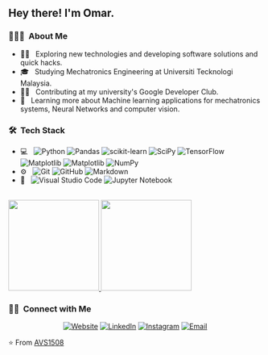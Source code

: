 <h2> Hey there! I'm Omar.</h2>

<h3> 👨🏻‍💻 &nbsp;About Me </h3>

- 👨‍💻 &nbsp; Exploring new technologies and developing software solutions and quick hacks.
- 🎓 &nbsp; Studying Mechatronics Engineering at Universiti Tecknologi Malaysia.
- 👨‍💼 &nbsp; Contributing at my university's Google Developer Club.
- 🌱 &nbsp; Learning more about Machine learning applications for mechatronics systems, Neural Networks and computer vision.

<h3> 🛠 &nbsp;Tech Stack</h3>

- 💻 &nbsp;
  ![Python](https://img.shields.io/badge/-Python-333333?style=flat&logo=python)
  ![Pandas](https://img.shields.io/badge/pandas-%23150458.svg?style=for-the-badge&logo=pandas&logoColor=white)
  ![scikit-learn](https://img.shields.io/badge/scikit--learn-%23F7931E.svg?style=for-the-badge&logo=scikit-learn&logoColor=white)
  ![SciPy](https://img.shields.io/badge/SciPy-%230C55A5.svg?style=for-the-badge&logo=scipy&logoColor=%white)
  ![TensorFlow](https://img.shields.io/badge/TensorFlow-%23FF6F00.svg?style=for-the-badge&logo=TensorFlow&logoColor=white)
  ![Matplotlib](https://img.shields.io/badge/Matplotlib-%23ffffff.svg?style=for-the-badge&logo=Matplotlib&logoColor=black)
  ![Matplotlib](https://img.shields.io/badge/Matplotlib-%23ffffff.svg?style=for-the-badge&logo=Matplotlib&logoColor=black)
  ![NumPy](https://img.shields.io/badge/numpy-%23013243.svg?style=for-the-badge&logo=numpy&logoColor=white)
- ⚙️ &nbsp;
  ![Git](https://img.shields.io/badge/-Git-333333?style=flat&logo=git)
  ![GitHub](https://img.shields.io/badge/-GitHub-333333?style=flat&logo=github)
  ![Markdown](https://img.shields.io/badge/-Markdown-333333?style=flat&logo=markdown)
- 🔧 &nbsp;
  ![Visual Studio Code](https://img.shields.io/badge/-Visual%20Studio%20Code-333333?style=flat&logo=visual-studio-code&logoColor=007ACC)
  ![Jupyter Notebook](https://img.shields.io/badge/jupyter-%23FA0F00.svg?style=for-the-badge&logo=jupyter&logoColor=white)

<br/>

<a href="https://github.com/AVS1508">
  <img height="180em" src="https://github-readme-stats.vercel.app/api?username=AVS1508&theme=buefy&show_icons=true" />
  <img height="180em" src="https://github-readme-stats.vercel.app/api/top-langs/?username=AVS1508&theme=buefy&layout=compact" />
</a>

<br/>

<h3> 🤝🏻 &nbsp;Connect with Me </h3>

<p align="center">
<a href="https://omaribrahimsk.wixsite.com/portfolio"><img alt="Website" src="https://img.shields.io/badge/Website-https://omaribrahimsk.wixsite.com/portfolio-blue?style=flat-square&logo=google-chrome"></a>
<a href="https://www.linkedin.com/in/omaribrahimsaad/"><img alt="LinkedIn" src="https://img.shields.io/badge/LinkedIn-Omar%20Ibrahim%20Saad%20Khalil-blue?style=flat-square&logo=linkedin"></a>
<a href="https://www.instagram.com/adityavs_/"><img alt="Instagram" src="https://img.shields.io/badge/Instagram-adityavs__-blue?style=flat-square&logo=instagram"></a>
<a href="mailto:omaribrahimsaad@gmail.com"><img alt="Email" src="https://img.shields.io/badge/Email-omaribrahimsaad@gmail.com-blue?style=flat-square&logo=gmail"></a>
</p>

⭐️ From [AVS1508](https://github.com/AVS1508)
